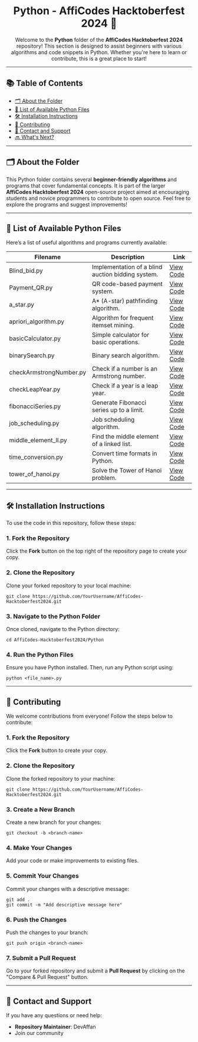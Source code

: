 <h1 align="center">Python - AffiCodes Hacktoberfest 2024 🎉</h1>

<p align="center">
  Welcome to the <strong>Python</strong> folder of the <strong>AffiCodes Hacktoberfest 2024</strong> repository! 
  This section is designed to assist beginners with various algorithms and code snippets in Python. 
  Whether you're here to learn or contribute, this is a great place to start!
</p>

<hr>

<h2>📚 Table of Contents</h2>
<ul>
  <li><a href="#about-the-folder">🗂️ About the Folder</a></li>
  <li><a href="#list-of-available-python-files">📄 List of Available Python Files</a></li>
  <li><a href="#installation-instructions">🛠️ Installation Instructions</a></li>
  <li><a href="#contributing">🤝 Contributing</a></li>
  <li><a href="#contact-and-support">📧 Contact and Support</a></li>
  <li><a href="#whats-next">🔜 What's Next?</a></li>
</ul>

<hr>

<h2 id="about-the-folder">🗂️ About the Folder</h2>
<p>This Python folder contains several <strong>beginner-friendly algorithms</strong> and programs that cover fundamental concepts. 
It is part of the larger <strong>AffiCodes Hacktoberfest 2024</strong> open-source project aimed at encouraging students and novice programmers to contribute to open source. 
Feel free to explore the programs and suggest improvements!</p>

<hr>

<h2 id="list-of-available-python-files">📄 List of Available Python Files</h2>
<p>Here’s a list of useful algorithms and programs currently available:</p>

<table>
  <thead>
    <tr>
      <th>Filename</th>
      <th>Description</th>
      <th>Link</th>
    </tr>
  </thead>
  <tbody>
    <tr>
      <td>Blind_bid.py</td>
      <td>Implementation of a blind auction bidding system.</td>
      <td><a href="https://github.com/NimraAslamkhan/AffiCodes-Hacktoberfest2024/blob/main/Python/Blind_bid.py">View Code</a></td>
    </tr>
    <tr>
      <td>Payment_QR.py</td>
      <td>QR code-based payment system.</td>
      <td><a href="https://github.com/NimraAslamkhan/AffiCodes-Hacktoberfest2024/blob/main/Python/Payment_QR.py">View Code</a></td>
    </tr>
    <tr>
      <td>a_star.py</td>
      <td>A* (A-star) pathfinding algorithm.</td>
      <td><a href="https://github.com/NimraAslamkhan/AffiCodes-Hacktoberfest2024/blob/main/Python/a_star.py">View Code</a></td>
    </tr>
    <tr>
      <td>apriori_algorithm.py</td>
      <td>Algorithm for frequent itemset mining.</td>
      <td><a href="https://github.com/NimraAslamkhan/AffiCodes-Hacktoberfest2024/blob/main/Python/apriori_algorithm.py">View Code</a></td>
    </tr>
    <tr>
      <td>basicCalculator.py</td>
      <td>Simple calculator for basic operations.</td>
      <td><a href="https://github.com/NimraAslamkhan/AffiCodes-Hacktoberfest2024/blob/main/Python/basicCalculator.py">View Code</a></td>
    </tr>
    <tr>
      <td>binarySearch.py</td>
      <td>Binary search algorithm.</td>
      <td><a href="https://github.com/NimraAslamkhan/AffiCodes-Hacktoberfest2024/blob/main/Python/binarySearch.py">View Code</a></td>
    </tr>
    <tr>
      <td>checkArmstrongNumber.py</td>
      <td>Check if a number is an Armstrong number.</td>
      <td><a href="https://github.com/NimraAslamkhan/AffiCodes-Hacktoberfest2024/blob/main/Python/checkArmstrongNumber.py">View Code</a></td>
    </tr>
    <tr>
      <td>checkLeapYear.py</td>
      <td>Check if a year is a leap year.</td>
      <td><a href="https://github.com/NimraAslamkhan/AffiCodes-Hacktoberfest2024/blob/main/Python/checkLeapYear.py">View Code</a></td>
    </tr>
    <tr>
      <td>fibonacciSeries.py</td>
      <td>Generate Fibonacci series up to a limit.</td>
      <td><a href="https://github.com/NimraAslamkhan/AffiCodes-Hacktoberfest2024/blob/main/Python/fibonacciSeries.py">View Code</a></td>
    </tr>
    <tr>
      <td>job_scheduling.py</td>
      <td>Job scheduling algorithm.</td>
      <td><a href="https://github.com/NimraAslamkhan/AffiCodes-Hacktoberfest2024/blob/main/Python/job_scheduling.py">View Code</a></td>
    </tr>
    <tr>
      <td>middle_element_ll.py</td>
      <td>Find the middle element of a linked list.</td>
      <td><a href="https://github.com/NimraAslamkhan/AffiCodes-Hacktoberfest2024/blob/main/Python/middle_element_ll.py">View Code</a></td>
    </tr>
    <tr>
      <td>time_conversion.py</td>
      <td>Convert time formats in Python.</td>
      <td><a href="https://github.com/NimraAslamkhan/AffiCodes-Hacktoberfest2024/blob/main/Python/time_conversion.py">View Code</a></td>
    </tr>
    <tr>
      <td>tower_of_hanoi.py</td>
      <td>Solve the Tower of Hanoi problem.</td>
      <td><a href="https://github.com/NimraAslamkhan/AffiCodes-Hacktoberfest2024/blob/main/Python/tower_of_hanoi.py">View Code</a></td>
    </tr>
  </tbody>
</table>

<hr>

<h2 id="installation-instructions">🛠️ Installation Instructions</h2>
<p>To use the code in this repository, follow these steps:</p>

<h3>1. Fork the Repository</h3>
<p>Click the <strong>Fork</strong> button on the top right of the repository page to create your copy.</p>

<h3>2. Clone the Repository</h3>
<p>Clone your forked repository to your local machine:</p>
<pre><code>git clone https://github.com/YourUsername/AffiCodes-Hacktoberfest2024.git</code></pre>

<h3>3. Navigate to the Python Folder</h3>
<p>Once cloned, navigate to the Python directory:</p>
<pre><code>cd AffiCodes-Hacktoberfest2024/Python</code></pre>

<h3>4. Run the Python Files</h3>
<p>Ensure you have Python installed. Then, run any Python script using:</p>
<pre><code>python &lt;file_name&gt;.py</code></pre>

<hr>

<h2 id="contributing">🤝 Contributing</h2>
<p>We welcome contributions from everyone! Follow the steps below to contribute:</p>

<h3>1. Fork the Repository</h3>
<p>Click the <strong>Fork</strong> button to create your copy.</p>

<h3>2. Clone the Repository</h3>
<p>Clone the forked repository to your machine:</p>
<pre><code>git clone https://github.com/YourUsername/AffiCodes-Hacktoberfest2024.git</code></pre>

<h3>3. Create a New Branch</h3>
<p>Create a new branch for your changes:</p>
<pre><code>git checkout -b &lt;branch-name&gt;</code></pre>

<h3>4. Make Your Changes</h3>
<p>Add your code or make improvements to existing files.</p>

<h3>5. Commit Your Changes</h3>
<p>Commit your changes with a descriptive message:</p>
<pre><code>git add .<br>git commit -m "Add descriptive message here"</code></pre>

<h3>6. Push the Changes</h3>
<p>Push the changes to your branch:</p>
<pre><code>git push origin &lt;branch-name&gt;</code></pre>

<h3>7. Submit a Pull Request</h3>
<p>Go to your forked repository and submit a <strong>Pull Request</strong> by clicking on the "Compare & Pull Request" button.</p>

<hr>

<h2 id="contact-and-support">📧 Contact and Support</h2>
<p>If you have any questions or need help:</p>
<ul>
  <li><strong>Repository Maintainer</strong>: DevAffan</li>
  <li>Join our community

